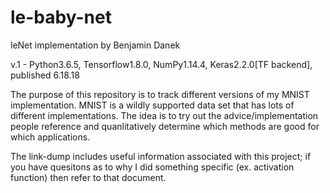 # le-baby-net
leNet implementation by Benjamin Danek

v.1 - Python3.6.5, Tensorflow1.8.0, NumPy1.14.4, Keras2.2.0[TF backend], published 6.18.18

The purpose of this repository is to track different versions of my MNIST implementation. 
MNIST is a wildly supported data set that has lots of different implementations. 
The idea is to try out the advice/implementation people reference and quanlitatively determine which 
methods are good for which applications.

The link-dump includes useful information associated with this project; if you have quesitons as to why I did something specific (ex. activation function) then refer to that document. 
